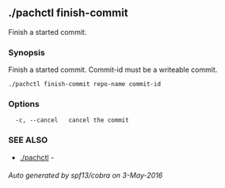 ## ./pachctl finish-commit

Finish a started commit.

### Synopsis


Finish a started commit. Commit-id must be a writeable commit.

```
./pachctl finish-commit repo-name commit-id
```

### Options

```
  -c, --cancel   cancel the commit
```

### SEE ALSO
* [./pachctl](./pachctl.md)	 - 

###### Auto generated by spf13/cobra on 3-May-2016
